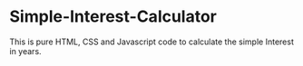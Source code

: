 # Simple-Interest-Calculator
This is pure HTML, CSS and Javascript code to calculate the simple Interest in years. 
